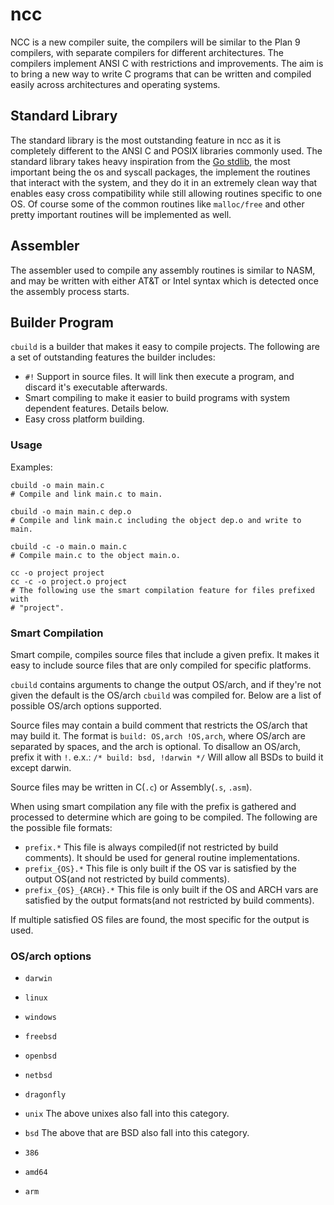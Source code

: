 # ncc

NCC is a new compiler suite, the compilers will be similar to the Plan 9
compilers, with separate compilers for different architectures. The compilers
implement ANSI C with restrictions and improvements. The aim is to bring a
new way to write C programs that can be written and compiled easily across
architectures and operating systems.

## Standard Library

The standard library is the most outstanding feature in ncc as it is completely
different to the ANSI C and POSIX libraries commonly used. The standard library
takes heavy inspiration from the [Go stdlib](http://golang.org/pkg/), the most
important being the os and syscall packages, the implement the routines that
interact with the system, and they do it in an extremely clean way that enables
easy cross compatibility while still allowing routines specific to one OS. Of
course some of the common routines like `malloc/free` and other pretty important
routines will be implemented as well.

## Assembler

The assembler used to compile any assembly routines is similar to NASM, and may
be written with either AT&T or Intel syntax which is detected once the assembly
process starts.

## Builder Program

`cbuild` is a builder that makes it easy to compile projects. The following are
a set of outstanding features the builder includes:
- `#!` Support in source files. It will link then execute a program, and
discard it's executable afterwards.
- Smart compiling to make it easier to build programs with system dependent
features. Details below.
- Easy cross platform building.

### Usage

Examples:

```
cbuild -o main main.c
# Compile and link main.c to main.

cbuild -o main main.c dep.o
# Compile and link main.c including the object dep.o and write to main.

cbuild -c -o main.o main.c
# Compile main.c to the object main.o.

cc -o project project
cc -c -o project.o project
# The following use the smart compilation feature for files prefixed with
# "project".
```

### Smart Compilation

Smart compile, compiles source files that include a given prefix. It makes it
easy to include source files that are only compiled for specific platforms.

`cbuild` contains arguments to change the output OS/arch, and if they're not
given the default is the OS/arch `cbuild` was compiled for. Below are a list of
possible OS/arch options supported.

Source files may contain a build comment that restricts the OS/arch that may
build it. The format is `build: OS,arch !OS,arch`, where OS/arch are separated
by spaces, and the arch is optional. To disallow an OS/arch, prefix it with `!`.
e.x.: `/* build: bsd, !darwin */` Will allow all BSDs to build it except darwin.

Source files may be written in C(`.c`) or Assembly(`.s`, `.asm`).

When using smart compilation any file with the prefix is gathered and processed
to determine which are going to be compiled. The following are the possible file
formats:

- `prefix.*` This file is always compiled(if not restricted by build
comments). It should be used for general routine implementations.
- `prefix_{OS}.*` This file is only built if the OS var is satisfied by the
output OS(and not restricted by build comments).
- `prefix_{OS}_{ARCH}.*` This file is only built if the OS and ARCH vars are
satisfied by the output formats(and not restricted by build comments).

If multiple satisfied OS files are found, the most specific for the output is
used.

### OS/arch options

- `darwin`
- `linux`
- `windows`
- `freebsd`
- `openbsd`
- `netbsd`
- `dragonfly`
- `unix` The above unixes also fall into this category.
- `bsd` The above that are BSD also fall into this category.

- `386`
- `amd64`
- `arm`
